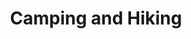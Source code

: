 ---
title: Camping and Hiking
feature_text: |
  ## Camping and Hiking
  Because nothing is better than being out in nature
feature_image: "https://unsplash.it/1300/400?image=971"
excerpt: "A bit of information about my adventures in camping and hiking"
---